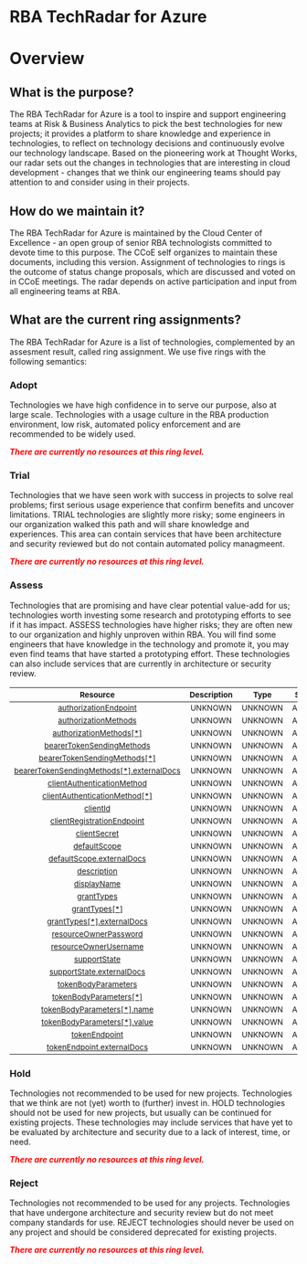 
RBA TechRadar for Azure
=======================

# Overview

## What is the purpose?


The RBA TechRadar for Azure is a tool to inspire and support engineering teams at Risk & Business Analytics to pick the best technologies for new projects; it provides a platform to share knowledge and experience in technologies, to reflect on technology decisions and continuously evolve our technology landscape.  Based on the pioneering work at Thought Works, our radar sets out the changes in technologies that are interesting in cloud development - changes that we think our engineering teams should pay attention to and consider using in their projects.
## How do we maintain it?


The RBA TechRadar for Azure is maintained by the Cloud Center of Excellence - an open group of senior RBA technologists committed to devote time to this purpose.  The CCoE self organizes to maintain these documents, including this version.  Assignment of technologies to rings is the outcome of status change proposals, which are discussed and voted on in CCoE meetings.  The radar depends on active participation and input from all engineering teams at RBA.
## What are the current ring assignments?


The RBA TechRadar for Azure is a list of technologies, complemented by an assesment result, called ring assignment.  We use five rings with the following semantics:
### Adopt


Technologies we have high confidence in to serve our purpose, also at large scale.  Technologies with a usage culture in the RBA production environment, low risk, automated policy enforcement and are recommended to be widely used.  
  
***<font color="red"> There are currently no resources at this ring level. </font>***
### Trial


Technologies that we have seen work with success in projects to solve real problems;  first serious usage experience that confirm benefits and uncover limitations.  TRIAL technologies are slightly more risky; some engineers in our organization walked this path and will share knowledge and experiences.  This area can contain services that have been architecture and security reviewed but do not contain automated policy managmeent.  
  
***<font color="red"> There are currently no resources at this ring level. </font>***
### Assess


Technologies that are promising and have clear potential value-add for us; technologies worth investing some research and prototyping efforts to see if it has impact.  ASSESS technologies have higher risks;  they are often new to our organization and highly unproven within RBA.  You will find some engineers that have knowledge in the technology and promote it, you may even find teams that have started a prototyping effort.  These technologies can also include services that are currently in architecture or security review.  

|<sub>Resource</sub>|<sub>Description</sub>|<sub>Type</sub>|<sub>Status</sub>|
| :---: | :---: | :---: | :---: |
|<sub>[authorizationEndpoint](https://github.com/openrba/python-azure-techradar/tree/master/Microsoft.ApiManagement/service/authorizationServers/authorizationEndpoint)</sub>|<sub>UNKNOWN</sub>|<sub>UNKNOWN</sub>|<sub>ASSESS</sub>|
|<sub>[authorizationMethods](https://github.com/openrba/python-azure-techradar/tree/master/Microsoft.ApiManagement/service/authorizationServers/authorizationMethods)</sub>|<sub>UNKNOWN</sub>|<sub>UNKNOWN</sub>|<sub>ASSESS</sub>|
|<sub>[authorizationMethods[*]](https://github.com/openrba/python-azure-techradar/tree/master/Microsoft.ApiManagement/service/authorizationServers/authorizationMethods[*])</sub>|<sub>UNKNOWN</sub>|<sub>UNKNOWN</sub>|<sub>ASSESS</sub>|
|<sub>[bearerTokenSendingMethods](https://github.com/openrba/python-azure-techradar/tree/master/Microsoft.ApiManagement/service/authorizationServers/bearerTokenSendingMethods)</sub>|<sub>UNKNOWN</sub>|<sub>UNKNOWN</sub>|<sub>ASSESS</sub>|
|<sub>[bearerTokenSendingMethods[*]](https://github.com/openrba/python-azure-techradar/tree/master/Microsoft.ApiManagement/service/authorizationServers/bearerTokenSendingMethods[*])</sub>|<sub>UNKNOWN</sub>|<sub>UNKNOWN</sub>|<sub>ASSESS</sub>|
|<sub>[bearerTokenSendingMethods[*].externalDocs](https://github.com/openrba/python-azure-techradar/tree/master/Microsoft.ApiManagement/service/authorizationServers/bearerTokenSendingMethods[*].externalDocs)</sub>|<sub>UNKNOWN</sub>|<sub>UNKNOWN</sub>|<sub>ASSESS</sub>|
|<sub>[clientAuthenticationMethod](https://github.com/openrba/python-azure-techradar/tree/master/Microsoft.ApiManagement/service/authorizationServers/clientAuthenticationMethod)</sub>|<sub>UNKNOWN</sub>|<sub>UNKNOWN</sub>|<sub>ASSESS</sub>|
|<sub>[clientAuthenticationMethod[*]](https://github.com/openrba/python-azure-techradar/tree/master/Microsoft.ApiManagement/service/authorizationServers/clientAuthenticationMethod[*])</sub>|<sub>UNKNOWN</sub>|<sub>UNKNOWN</sub>|<sub>ASSESS</sub>|
|<sub>[clientId](https://github.com/openrba/python-azure-techradar/tree/master/Microsoft.ApiManagement/service/authorizationServers/clientId)</sub>|<sub>UNKNOWN</sub>|<sub>UNKNOWN</sub>|<sub>ASSESS</sub>|
|<sub>[clientRegistrationEndpoint](https://github.com/openrba/python-azure-techradar/tree/master/Microsoft.ApiManagement/service/authorizationServers/clientRegistrationEndpoint)</sub>|<sub>UNKNOWN</sub>|<sub>UNKNOWN</sub>|<sub>ASSESS</sub>|
|<sub>[clientSecret](https://github.com/openrba/python-azure-techradar/tree/master/Microsoft.ApiManagement/service/authorizationServers/clientSecret)</sub>|<sub>UNKNOWN</sub>|<sub>UNKNOWN</sub>|<sub>ASSESS</sub>|
|<sub>[defaultScope](https://github.com/openrba/python-azure-techradar/tree/master/Microsoft.ApiManagement/service/authorizationServers/defaultScope)</sub>|<sub>UNKNOWN</sub>|<sub>UNKNOWN</sub>|<sub>ASSESS</sub>|
|<sub>[defaultScope.externalDocs](https://github.com/openrba/python-azure-techradar/tree/master/Microsoft.ApiManagement/service/authorizationServers/defaultScope.externalDocs)</sub>|<sub>UNKNOWN</sub>|<sub>UNKNOWN</sub>|<sub>ASSESS</sub>|
|<sub>[description](https://github.com/openrba/python-azure-techradar/tree/master/Microsoft.ApiManagement/service/authorizationServers/description)</sub>|<sub>UNKNOWN</sub>|<sub>UNKNOWN</sub>|<sub>ASSESS</sub>|
|<sub>[displayName](https://github.com/openrba/python-azure-techradar/tree/master/Microsoft.ApiManagement/service/authorizationServers/displayName)</sub>|<sub>UNKNOWN</sub>|<sub>UNKNOWN</sub>|<sub>ASSESS</sub>|
|<sub>[grantTypes](https://github.com/openrba/python-azure-techradar/tree/master/Microsoft.ApiManagement/service/authorizationServers/grantTypes)</sub>|<sub>UNKNOWN</sub>|<sub>UNKNOWN</sub>|<sub>ASSESS</sub>|
|<sub>[grantTypes[*]](https://github.com/openrba/python-azure-techradar/tree/master/Microsoft.ApiManagement/service/authorizationServers/grantTypes[*])</sub>|<sub>UNKNOWN</sub>|<sub>UNKNOWN</sub>|<sub>ASSESS</sub>|
|<sub>[grantTypes[*].externalDocs](https://github.com/openrba/python-azure-techradar/tree/master/Microsoft.ApiManagement/service/authorizationServers/grantTypes[*].externalDocs)</sub>|<sub>UNKNOWN</sub>|<sub>UNKNOWN</sub>|<sub>ASSESS</sub>|
|<sub>[resourceOwnerPassword](https://github.com/openrba/python-azure-techradar/tree/master/Microsoft.ApiManagement/service/authorizationServers/resourceOwnerPassword)</sub>|<sub>UNKNOWN</sub>|<sub>UNKNOWN</sub>|<sub>ASSESS</sub>|
|<sub>[resourceOwnerUsername](https://github.com/openrba/python-azure-techradar/tree/master/Microsoft.ApiManagement/service/authorizationServers/resourceOwnerUsername)</sub>|<sub>UNKNOWN</sub>|<sub>UNKNOWN</sub>|<sub>ASSESS</sub>|
|<sub>[supportState](https://github.com/openrba/python-azure-techradar/tree/master/Microsoft.ApiManagement/service/authorizationServers/supportState)</sub>|<sub>UNKNOWN</sub>|<sub>UNKNOWN</sub>|<sub>ASSESS</sub>|
|<sub>[supportState.externalDocs](https://github.com/openrba/python-azure-techradar/tree/master/Microsoft.ApiManagement/service/authorizationServers/supportState.externalDocs)</sub>|<sub>UNKNOWN</sub>|<sub>UNKNOWN</sub>|<sub>ASSESS</sub>|
|<sub>[tokenBodyParameters](https://github.com/openrba/python-azure-techradar/tree/master/Microsoft.ApiManagement/service/authorizationServers/tokenBodyParameters)</sub>|<sub>UNKNOWN</sub>|<sub>UNKNOWN</sub>|<sub>ASSESS</sub>|
|<sub>[tokenBodyParameters[*]](https://github.com/openrba/python-azure-techradar/tree/master/Microsoft.ApiManagement/service/authorizationServers/tokenBodyParameters[*])</sub>|<sub>UNKNOWN</sub>|<sub>UNKNOWN</sub>|<sub>ASSESS</sub>|
|<sub>[tokenBodyParameters[*].name](https://github.com/openrba/python-azure-techradar/tree/master/Microsoft.ApiManagement/service/authorizationServers/tokenBodyParameters[*].name)</sub>|<sub>UNKNOWN</sub>|<sub>UNKNOWN</sub>|<sub>ASSESS</sub>|
|<sub>[tokenBodyParameters[*].value](https://github.com/openrba/python-azure-techradar/tree/master/Microsoft.ApiManagement/service/authorizationServers/tokenBodyParameters[*].value)</sub>|<sub>UNKNOWN</sub>|<sub>UNKNOWN</sub>|<sub>ASSESS</sub>|
|<sub>[tokenEndpoint](https://github.com/openrba/python-azure-techradar/tree/master/Microsoft.ApiManagement/service/authorizationServers/tokenEndpoint)</sub>|<sub>UNKNOWN</sub>|<sub>UNKNOWN</sub>|<sub>ASSESS</sub>|
|<sub>[tokenEndpoint.externalDocs](https://github.com/openrba/python-azure-techradar/tree/master/Microsoft.ApiManagement/service/authorizationServers/tokenEndpoint.externalDocs)</sub>|<sub>UNKNOWN</sub>|<sub>UNKNOWN</sub>|<sub>ASSESS</sub>|

### Hold


Technologies not recommended to be used for new projects. Technologies that we think are not (yet) worth to (further) invest in.  HOLD technologies should not be used for new projects, but usually can be continued for existing projects.  These technologies may include services that have yet to be evaluated by architecture and security due to a lack of interest, time, or need.  
  
***<font color="red"> There are currently no resources at this ring level. </font>***
### Reject


Technologies not recommended to be used for any projects. Technologies that have undergone architecture and security review but do not meet company standards for use.  REJECT technologies should never be used on any project and should be considered deprecated for existing projects.  
  
***<font color="red"> There are currently no resources at this ring level. </font>***